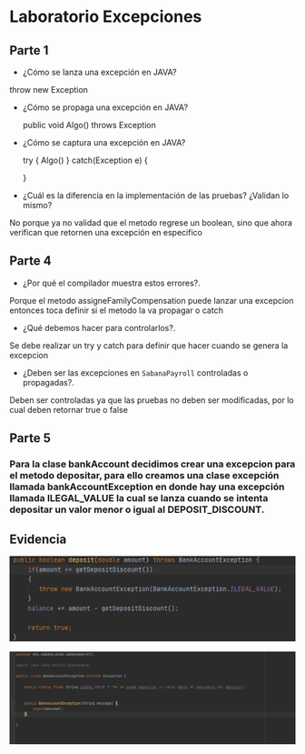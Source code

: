  # Laboratorio Excepciones

 ## Parte 1

 - ¿Cómo se lanza una excepción en JAVA?

  throw new Exception

 - ¿Cómo se propaga una excepción en JAVA?

   public void Algo() throws Exception

 - ¿Cómo se captura una excepción en JAVA?

   try
   {
     Algo()
   }
   catch(Exception e)
   {

   }

 - ¿Cuál es la diferencia en la implementación de las pruebas? ¿Validan lo mismo?

 No porque ya no validad que el metodo regrese un boolean, sino que ahora verifican que retornen una excepción en especifico


 ## Parte 4

 - ¿Por qué el compilador muestra estos errores?.

 Porque el metodo assigneFamilyCompensation puede lanzar una excepcion entonces toca definir si el metodo la va propagar o catch

 - ¿Qué debemos hacer para controlarlos?.

 Se debe realizar un try y catch para definir que hacer cuando se genera la excepcion

 - ¿Deben ser las excepciones en `SabanaPayroll` controladas o propagadas?.

 Deben ser controladas ya que las pruebas no deben ser modificadas, por lo cual deben retornar true o false


 ## Parte 5

 ### Para la clase bankAccount decidimos crear una excepcion para el metodo depositar, para ello creamos una clase excepción llamada bankAccountException en donde hay una excepción llamada ILEGAL_VALUE la cual se lanza cuando se intenta depositar un valor menor o igual al DEPOSIT_DISCOUNT.

 ## Evidencia

 ![](img/EVI1.png)

 ![](img/EVI2.png)
